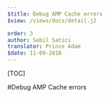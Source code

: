 ```yaml
---
$title: Debug AMP Cache errors
$view: /views/docs/detail.j2

order: 3
author: Sebil Satici
translator: Prince Adam
$date: 11-09-2018
---
```


[TOC]

#Debug AMP Cache errors
